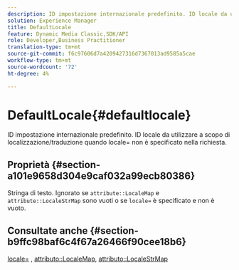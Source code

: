```yaml
---
description: ID impostazione internazionale predefinito. ID locale da utilizzare a scopo di localizzazione/traduzione quando locale= non è specificato nella richiesta.
solution: Experience Manager
title: DefaultLocale
feature: Dynamic Media Classic,SDK/API
role: Developer,Business Practitioner
translation-type: tm+mt
source-git-commit: f6c97606d7a4209427316d7367013ad9585a5cae
workflow-type: tm+mt
source-wordcount: '72'
ht-degree: 4%

---
```



# DefaultLocale{#defaultlocale}

ID impostazione internazionale predefinito. ID locale da utilizzare a scopo di localizzazione/traduzione quando locale= non è specificato nella richiesta.

## Proprietà {#section-a101e9658d304e9caf032a99ecb80386}

Stringa di testo. Ignorato se `attribute::LocaleMap` e `attribute::LocaleStrMap` sono vuoti o se `locale=` è specificato e non è vuoto.

## Consultate anche {#section-b9ffc98baf6c4f67a26466f90cee18b6}

[locale=](../../../../../is-api/http-ref/image-serving-api-ref/c-http-protocol-reference/c-command-reference/r-locale.md#reference-8a846b2fbc004a12821b956ed3b25cfb) ,  [attributo::LocaleMap](../../../../../is-api/image-catalog/image-serving-api-ref/c-image-catalog-reference/c-attributes-reference/r-localemap.md#reference-49bbf598f8ea47c3a563755cef306318),  [attributo::LocaleStrMap](../../../../../is-api/image-catalog/image-serving-api-ref/c-image-catalog-reference/c-attributes-reference/r-localestrmap.md#reference-98c42070a4bc4baf92537132be2b5b1e)
